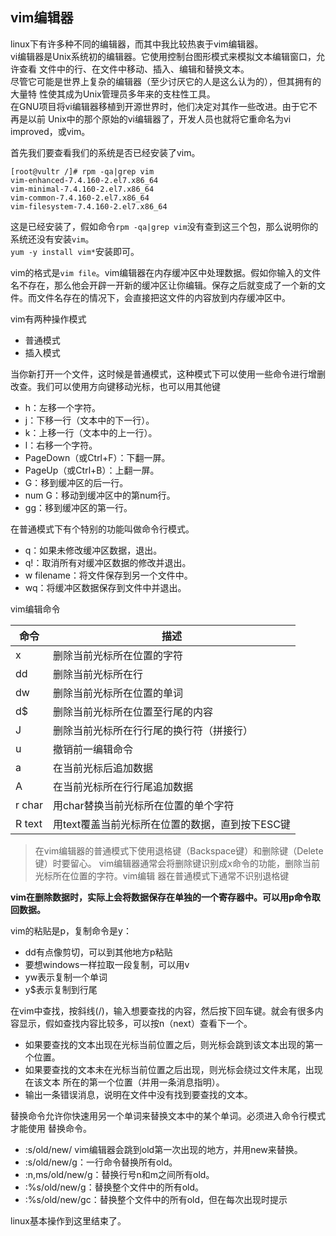 ## vim编辑器
linux下有许多种不同的编辑器，而其中我比较热衷于vim编辑器。  
vi编辑器是Unix系统初的编辑器。它使用控制台图形模式来模拟文本编辑窗口，允许查看 文件中的行、在文件中移动、插入、编辑和替换文本。     
尽管它可能是世界上复杂的编辑器（至少讨厌它的人是这么认为的），但其拥有的大量特 性使其成为Unix管理员多年来的支柱性工具。     
在GNU项目将vi编辑器移植到开源世界时，他们决定对其作一些改进。由于它不再是以前 Unix中的那个原始的vi编辑器了，开发人员也就将它重命名为vi improved，或vim。

首先我们要查看我们的系统是否已经安装了vim。
```
[root@vultr /]# rpm -qa|grep vim
vim-enhanced-7.4.160-2.el7.x86_64
vim-minimal-7.4.160-2.el7.x86_64
vim-common-7.4.160-2.el7.x86_64
vim-filesystem-7.4.160-2.el7.x86_64
```
这是已经安装了，假如命令`rpm -qa|grep vim`没有查到这三个包，那么说明你的系统还没有安装`vim`。   
`yum -y install vim*`安装即可。

vim的格式是`vim file`。vim编辑器在内存缓冲区中处理数据。假如你输入的文件名不存在，那么他会开辟一开新的缓冲区让你编辑。保存之后就变成了一个新的文件。而文件名存在的情况下，会直接把这文件的内容放到内存缓冲区中。

vim有两种操作模式
- 普通模式 
- 插入模式 

当你新打开一个文件，这时候是普通模式，这种模式下可以使用一些命令进行增删改查。我们可以使用方向键移动光标，也可以用其他键
- h：左移一个字符。 
- j：下移一行（文本中的下一行）。 
- k：上移一行（文本中的上一行）。 
- l：右移一个字符。                     
- PageDown（或Ctrl+F）：下翻一屏。 
- PageUp（或Ctrl+B）：上翻一屏。 
- G：移到缓冲区的后一行。 
- num G：移动到缓冲区中的第num行。 
- gg：移到缓冲区的第一行。 

在普通模式下有个特别的功能叫做命令行模式。
- q：如果未修改缓冲区数据，退出。 
- q!：取消所有对缓冲区数据的修改并退出。 
- w filename：将文件保存到另一个文件中。 
- wq：将缓冲区数据保存到文件中并退出。

vim编辑命令

命令    |   描述    |
---     |   ---     |
x  | 删除当前光标所在位置的字符 
dd | 删除当前光标所在行 
dw | 删除当前光标所在位置的单词 
d$ | 删除当前光标所在位置至行尾的内容 
J  | 删除当前光标所在行行尾的换行符（拼接行） 
u  | 撤销前一编辑命令 
a  | 在当前光标后追加数据 
A  | 在当前光标所在行行尾追加数据 
r char  | 用char替换当前光标所在位置的单个字符 
R text  | 用text覆盖当前光标所在位置的数据，直到按下ESC键 

>在vim编辑器的普通模式下使用退格键（Backspace键）和删除键（Delete键）时要留心。 vim编辑器通常会将删除键识别成x命令的功能，删除当前光标所在位置的字符。vim编辑 器在普通模式下通常不识别退格键

**vim在删除数据时，实际上会将数据保存在单独的一个寄存器中。可以用p命令取回数据。**

vim的粘贴是p，复制命令是y：
- dd有点像剪切，可以到其他地方p粘贴
- 要想windows一样拉取一段复制，可以用v
- yw表示复制一个单词
- y$表示复制到行尾

在vim中查找，按斜线(/)，输入想要查找的内容，然后按下回车键。就会有很多内容显示，假如查找内容比较多，可以按n（next）查看下一个。
- 如果要查找的文本出现在光标当前位置之后，则光标会跳到该文本出现的第一个位置。 
- 如果要查找的文本未在光标当前位置之后出现，则光标会绕过文件末尾，出现在该文本 所在的第一个位置（并用一条消息指明）。 
- 输出一条错误消息，说明在文件中没有找到要查找的文本。 

替换命令允许你快速用另一个单词来替换文本中的某个单词。必须进入命令行模式才能使用 替换命令。
- :s/old/new/   vim编辑器会跳到old第一次出现的地方，并用new来替换。
- :s/old/new/g：一行命令替换所有old。 
- :n,ms/old/new/g：替换行号n和m之间所有old。 
- :%s/old/new/g：替换整个文件中的所有old。 
- :%s/old/new/gc：替换整个文件中的所有old，但在每次出现时提示

linux基本操作到这里结束了。